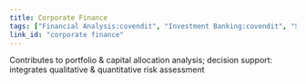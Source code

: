 ```yaml
---
title: Corporate Finance
tags: ["Financial Analysis:covendit", "Investment Banking:covendit", "Strategy", "M&A Advisory"]
link_id: "corporate finance"
---
```


Contributes to portfolio & capital allocation analysis; decision support: integrates qualitative & quantitative risk assessment